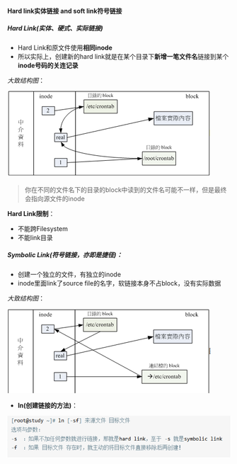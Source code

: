 #### Hard link实体链接 and soft link符号链接

##### Hard Link(实体、硬式、实际链接)
- Hard Link和原文件使用**相同inode**
- 所以实际上，创建新的hard link就是在某个目录下**新增一笔文件名**链接到某个**inode号码的关连记录**

*大致结构图*：

![0](./img/09Chapter/Capture11.PNG)

> 你在不同的文件名下的目录的block中读到的文件名可能不一样，但是最终会指向源文件的inode

**Hard Link限制**：
- 不能跨Filesystem
- 不能link目录


##### Symbolic Link(符号链接，亦即是捷径)：
- 创建一个独立的文件，有独立的inode
- inode里面link了source file的名字，软链接本身不占block，没有实际数据

*大致结构图*：

![0](./img/09Chapter/Capture12.PNG)

- **ln(创建链接的方法)**：

![0](./img/09Chapter/Capture13.PNG)

